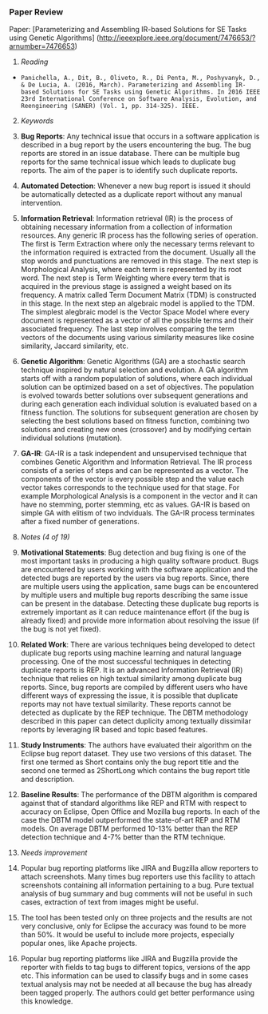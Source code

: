 ### Paper Review
Paper: [Parameterizing and Assembling IR-based Solutions for SE Tasks using Genetic Algorithms]  (http://ieeexplore.ieee.org/document/7476653/?arnumber=7476653)

1. *Reading*
  + 	Panichella, A., Dit, B., Oliveto, R., Di Penta, M., Poshyvanyk, D., & De Lucia, A. (2016, March). Parameterizing and Assembling IR-based Solutions for SE Tasks using Genetic Algorithms. In 2016 IEEE 23rd International Conference on Software Analysis, Evolution, and Reengineering (SANER) (Vol. 1, pp. 314-325). IEEE.

2. *Keywords*
  1. **Bug Reports**: Any technical issue that occurs in a software application is described in a bug report by the users encountering the bug. The bug reports are stored in an issue database. There can be multiple bug reports for the same technical issue which leads to duplicate bug reports. The aim of the paper is to identify such duplicate reports.
  2. **Automated Detection**: Whenever a new bug report is issued it should be automatically detected as a duplicate report without any manual intervention.
  3. **Information Retrieval**: Information retrieval (IR) is the process of obtaining necessary information from a collection of information resources. Any generic IR process has the following series of operation. The first is Term Extraction where only the necessary terms relevant to the information required is extracted from the document. Usually all the stop words and punctuations are removed in this stage. The next step is Morphological Analysis, where each term is represented by its root word. The next step is Term Weighting where every term that is acquired in the previous stage is assigned a weight based on its frequency. A matrix called Term Document Matrix (TDM) is constructed in this stage. In the next step an algebraic model is applied to the TDM. The simplest alegbraic model is the Vector Space Model where every document is represented as a vector of all the possible terms and their associated frequency. The last step involves comparing the term vectors of the documents using various similarity measures like cosine similarity, Jaccard similarity, etc.
  4. **Genetic Algorithm**: Genetic Algorithms (GA) are a stochastic search technique inspired by natural selection and evolution. A GA algorithm starts off with a random population of solutions, where each individual solution can be optimized based on a set of objectives. The population is evolved towards better solutions over subsequent generations and during each generation each individual solution is evaluated based on a fitness function. The solutions for subsequent generation are chosen by selecting the best solutions based on fitness function, combining two solutions and creating new ones (crossover) and by modifying certain individual solutions (mutation). 
  5. **GA-IR**: GA-IR is a task independent and unsupervised technique that combines Genetic Algorithm and Information Retrieval. The IR process consists of a series of steps and can be represented as a vector. The components of the vector is every possible step and the value each vector takes corresponds to the technique used for that stage. For example Morphological Analysis is a component in the vector and it can have no stemming, porter stemming, etc as values. GA-IR is based on simple GA with elitism of two indviduals. The GA-IR process terminates after a fixed number of generations.  

3. *Notes (4 of 19)*
  1. **Motivational Statements**: Bug detection and bug fixing is one of the most important tasks in producing a high quality software product. Bugs are encountered by users working with the software application and the detected bugs are reported by the users via bug reports. Since, there are multiple users using the application, same bugs can be encountered by multiple users and multiple bug reports describing the same issue can be present in the database. Detecting these duplicate bug reports is extremely important as it can reduce maintenance effort (if the bug is already fixed) and provide more information about resolving the issue (if the bug is not yet fixed).
  2. **Related Work**: There are various techniques being developed to detect duplicate bug reports using machine learning and natural language processing. One of the most successful techniques in detecting duplicate reports is REP. It is an advanced Information Retrieval (IR) technique that relies on high textual similarity among duplicate bug reports. Since, bug reports are compiled by different users who have different ways of expressing the issue, it is possible that duplicate reports may not have textual similarity. These reports cannot be detected as duplicate by the REP technique. The DBTM methodology described in this paper can detect duplicity among textually dissimilar reports by leveraging IR based and topic based features. 
  3. **Study Instruments**: The authors have evaluated their algorithm on the Eclipse bug report dataset. They use two versions of this dataset. The first one termed as Short contains only the bug report title and the second one termed as 2ShortLong which contains the bug report title and description. 
  4. **Baseline Results**: The performance of the DBTM algorithm is compared against that of standard algorithms like REP and RTM with respect to accuracy on Eclipse, Open Office and Mozilla bug reports. In each of the case the DBTM model outperformed the state-of-art REP and RTM models. On average DBTM performed 10-13% better than the REP detection technique and 4-7% better than the RTM technique. 

4. *Needs improvement*
  1. Popular bug reporting platforms like JIRA and Bugzilla allow reporters to attach screenshots. Many times bug reporters use this facility to attach screenshots containing all information pertaining to a bug. Pure textual analysis of bug summary and bug comments will not be useful in such cases, extraction of text from images might be useful. 
  2. The tool has been tested only on three projects and the results are not very conclusive, only for Eclipse the accuracy was found to be more than 50%. It would be useful to include more projects, especially popular ones, like Apache projects.
  3. Popular bug reporting platforms like JIRA and Bugzilla provide the reporter with fields to tag bugs to different topics, versions of the app etc. This information can be used to classify bugs and in some cases textual analysis may not be needed at all because the bug has already been tagged properly. The authors could get better performance using this knowledge.

